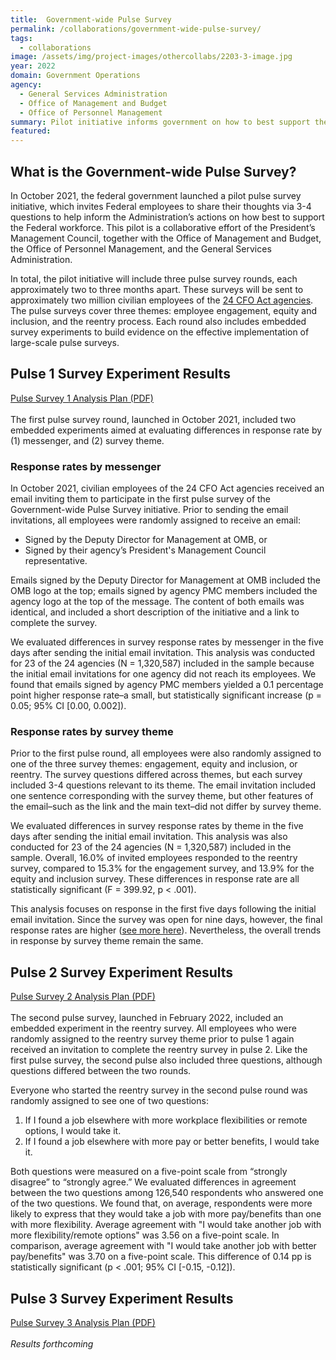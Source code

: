 ```yaml
---
title:  Government-wide Pulse Survey
permalink: /collaborations/government-wide-pulse-survey/
tags:
  - collaborations
image: /assets/img/project-images/othercollabs/2203-3-image.jpg
year: 2022
domain: Government Operations
agency: 
  - General Services Administration
  - Office of Management and Budget
  - Office of Personnel Management
summary: Pilot initiative informs government on how to best support the Federal workforce
featured: 
---
```

## What is the Government-wide Pulse Survey? 

In October 2021, the federal government launched a pilot pulse survey initiative, which invites Federal employees to share their thoughts via 3-4 questions to help inform the Administration’s actions on how best to support the Federal workforce. This pilot is a collaborative effort of the President’s Management Council, together with the Office of Management and Budget, the Office of Personnel Management, and the General Services Administration. 

In total, the pilot initiative will include three pulse survey rounds, each approximately two to three months apart. These surveys will be sent to approximately two million civilian employees of the <a href="https://www.govinfo.gov/content/pkg/USCODE-2011-title31/html/USCODE-2011-title31-subtitleI-chap9-sec901.htm" target="_blank">24 CFO Act agencies</a>. The pulse surveys cover three themes: employee engagement, equity and inclusion, and the reentry process. Each round also includes embedded survey experiments to build evidence on the effective implementation of large-scale pulse surveys.

## Pulse 1 Survey Experiment Results
<a class="usa-button" href="https://oes.gsa.gov/assets/analysis/2203-3-analysis-plan.pdf" target="_blank">Pulse Survey 1 Analysis Plan (PDF)</a>
<br><br>
The first pulse survey round, launched in October 2021, included two embedded experiments aimed at evaluating differences in response rate by (1) messenger, and (2) survey theme.

### Response rates by messenger
In October 2021, civilian employees of the 24 CFO Act agencies received an email inviting them to participate in the first pulse survey of the Government-wide Pulse Survey initiative. Prior to sending the email invitations, all employees were randomly assigned to receive an email:
- Signed by the Deputy Director for Management at OMB, or
- Signed by their agency’s President's Management Council representative.
 
Emails signed by the Deputy Director for Management at OMB included the OMB logo at the top; emails signed by agency PMC members included the agency logo at the top of the message. The content of both emails was identical, and included a short description of the initiative and a link to complete the survey. 

We evaluated differences in survey response rates by messenger in the five days after sending the initial email invitation. This analysis was conducted for 23 of the 24 agencies  (N = 1,320,587) included in the sample because the initial email invitations for one agency did not reach its employees. We found that emails signed by agency PMC members yielded a 0.1 percentage point higher response rate–a small, but statistically significant increase (p = 0.05; 95% CI [0.00, 0.002]).

### Response rates by survey theme
Prior to the first pulse round, all employees were also randomly assigned to one of the three survey themes: engagement, equity and inclusion, or reentry. The survey questions differed across themes, but each survey included 3-4 questions relevant to its theme. The email invitation included one sentence corresponding with the survey theme, but other features of the email–such as the link and the main text–did not differ by survey theme. 

We evaluated differences in survey response rates by theme in the five days after sending the initial email invitation. This analysis was also conducted for 23 of the 24 agencies (N = 1,320,587) included in the sample. Overall, 16.0% of invited employees responded to the reentry survey, compared to 15.3% for the engagement survey, and 13.9% for the equity and inclusion survey. These differences in response rate are all statistically significant (F = 399.92, p < .001). 

This analysis focuses on response in the first five days following the initial email invitation. Since the survey was open for nine days, however, the final response rates are higher (<a href="https://d2d.gsa.gov/report/government-wide-pulse-survey-pilot" target="_blank">see more here</a>). Nevertheless, the overall trends in response by survey theme remain the same.

## Pulse 2 Survey Experiment Results
<a class="usa-button" href="https://oes.gsa.gov/assets/analysis/2203-3-analysis-plan-pulse-2.pdf" target="_blank">Pulse Survey 2 Analysis Plan (PDF)</a>
<br><br>
The second pulse survey, launched in February 2022, included an embedded experiment in the reentry survey. All employees who were randomly assigned to the reentry survey theme prior to pulse 1 again received an invitation to complete the reentry survey in pulse 2. Like the first pulse survey, the second pulse also included three questions, although questions differed between the two rounds. 

Everyone who started the reentry survey in the second pulse round was randomly assigned to see one of two questions:
1. If I found a job elsewhere with more workplace flexibilities or remote options, I would take it.
2. If I found a job elsewhere with more pay or better benefits, I would take it.

Both questions were measured on a five-point scale from “strongly disagree” to “strongly agree.” We evaluated differences in agreement between the two questions among 126,540 respondents who answered one of the two questions. We found that, on average, respondents were more likely to express that they would take a job with more pay/benefits than one with more flexibility. Average agreement with "I would take another job with more flexibility/remote options" was 3.56 on a five-point scale. In comparison, average agreement with "I would take another job with better pay/benefits" was 3.70 on a five-point scale. This difference of 0.14 pp is statistically significant (p < .001; 95% CI [-0.15, -0.12]).

## Pulse 3 Survey Experiment Results
<a class="usa-button" href="https://oes.gsa.gov/assets/analysis/2203-3-analysis-plan-pulse-3.pdf" target="_blank">Pulse Survey 3 Analysis Plan (PDF)</a>
<br><br>
*Results forthcoming*


